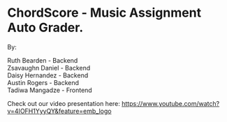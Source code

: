# ChordScore - Music Assignment Auto Grader.

By: 

Ruth Bearden - Backend<br>
Zsavaughn Daniel - Backend<br>
Daisy Hernandez - Backend<br>
Austin Rogers - Backend<br>
Tadiwa Mangadze - Frontend<br>

Check out our video presentation here: https://www.youtube.com/watch?v=4IOFH1YyyQY&feature=emb_logo
